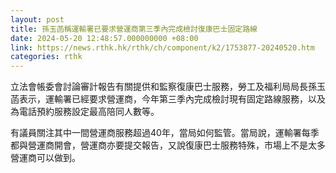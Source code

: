 ```yaml
---
layout: post
title: 孫玉菡稱運輸署已要求營運商第三季內完成檢討復康巴士固定路線
date: 2024-05-20 12:48:57.000000000 +08:00
link: https://news.rthk.hk/rthk/ch/component/k2/1753877-20240520.htm
categories: rthk
---
```


立法會帳委會討論審計報告有關提供和監察復康巴士服務，勞工及福利局局長孫玉菡表示，運輸署已經要求營運商，今年第三季內完成檢討現有固定路線服務，以及為電話預約服務設定最高陪同人數等。

有議員關注其中一間營運商服務超過40年，當局如何監管。當局說，運輸署每季都與營運商開會，營運商亦要提交報告，又說復康巴士服務特殊，市場上不是太多營運商可以做到。
